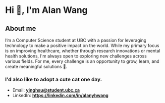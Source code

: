 <h1 align="left">Hi 👋, I'm Alan Wang</h1>
<h2 align="left">About me</h1>
<p> I’m a Computer Science student at UBC with a passion for leveraging technology to make a positive impact on the world. While my primary focus is on improving healthcare, whether through research innovations or mental health solutions, I'm always open to exploring new challenges across various fields. For me, every challenge is an opportunity to grow, learn, and create meaningful solutions 💪. </p>

<h3 align="left">I'd also like to adopt a cute cat one day.</h3>

- Email: **yinghsu@student.ubc.ca**
- LinkedIn: **https://linkedin.com/in/alanyhwang**
